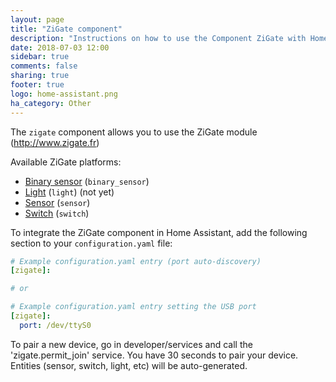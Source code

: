 ```yaml
---
layout: page
title: "ZiGate component"
description: "Instructions on how to use the Component ZiGate with Home Assistant."
date: 2018-07-03 12:00
sidebar: true
comments: false
sharing: true
footer: true
logo: home-assistant.png
ha_category: Other
---
```



The `zigate` component allows you to use the ZiGate module (http://www.zigate.fr)


Available ZiGate platforms:

- [Binary sensor](/components/binary_sensor/) (`binary_sensor`)
- [Light](/components/light/) (`light`) (not yet)
- [Sensor](/components/sensor/) (`sensor`)
- [Switch](/components/switch/) (`switch`)

To integrate the ZiGate component in Home Assistant, add the following section to your `configuration.yaml` file:

```yaml
# Example configuration.yaml entry (port auto-discovery)
[zigate]:

# or

# Example configuration.yaml entry setting the USB port
[zigate]:
  port: /dev/ttyS0
```

To pair a new device, go in developer/services and call the 'zigate.permit\_join' service.
You have 30 seconds to pair your device.
Entities (sensor, switch, light, etc) will be auto-generated.
